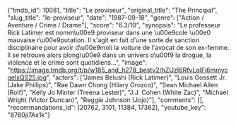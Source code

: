 {"tmdb_id": 10081, "title": "Le proviseur", "original_title": "The Principal", "slug_title": "le-proviseur", "date": "1987-09-18", "genre": ["Action / Aventure / Crime / Drame"], "score": "6.3/10", "synopsis": "Le professeur Rick Latimer est nomm\u00e9 proviseur dans une \u00e9cole \u00e0 mauvaise r\u00e9putation. Il s'agit en fait d'une sorte de sanction disciplinaire pour avoir d\u00e9moli la voiture de l'avocat de son ex-femme. Il se retrouve alors plong\u00e9 dans un univers o\u00f9 la drogue, la violence et le crime sont quotidiens...", "image": "https://image.tmdb.org/t/p/w185_and_h278_bestv2/hZUzI6RfvLqlFi6mmycgelxQS25.jpg", "actors": ["James Belushi (Rick Latimer)", "Louis Gossett Jr. (Jake Phillips)", "Rae Dawn Chong (Hilary Orozco)", "Sean Michael Allen (Rolf)", "Kelly Jo Minter (Treena Lester)", "J.J. Cohen (White Zac)", "Michael Wright (Victor Duncan)", "Reggie Johnson (Jojo)"], "comments": [], "recommandations_id": [20762, 3101, 11384, 17362], "youtube_key": "8760ji7Ax1k"}